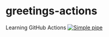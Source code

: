 # greetings-actions
Learning GitHub Actions
[![Simple pipe](https://github.com/bgsenthil/greetings-actions/actions/workflows/pipeline.yml/badge.svg)](https://github.com/bgsenthil/greetings-actions/actions/workflows/pipeline.yml)
